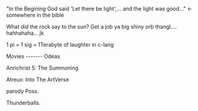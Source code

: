 "In the Begining God said 'Let there be light',... and the light was good..." <-somewhere in the bible

What did the rock say to the sun? Get a job ya big shiny orb thangl.... hahhahaha... jk

1 pi = 1 sig = 1Terabyte of laughter in c-lang

Movies ------- Odeas

Anrichrist 5: The Summoning

Atreux: Into The ArtVerse

parody Poss.

Thunderballs.

